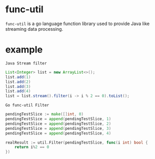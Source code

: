 # func-util
`func-util` is a go language function library used to provide Java like streaming data processing.

# example

`Java Stream filter`
```Java
List<Integer> list = new ArrayList<>();
list.add(1)
list.add(2)
list.add(3)
list.add(4)
list = list.stream().filter(i -> i % 2 == 0).toList();
```

`Go func-util Filter`

```go
pendingTestSlice := make([]int, 0)
pendingTestSlice = append(pendingTestSlice, 1)
pendingTestSlice = append(pendingTestSlice, 2)
pendingTestSlice = append(pendingTestSlice, 3)
pendingTestSlice = append(pendingTestSlice, 4)

realResult := util.Filter(pendingTestSlice, func(i int) bool {
    return i%2 == 0
})
```